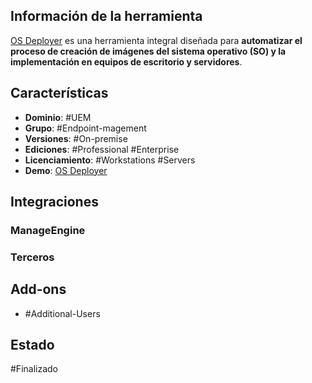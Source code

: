 ## Información de la herramienta

[OS Deployer](https://www.manageengine.com/products/os-deployer/help/) es una herramienta integral diseñada para **automatizar el proceso de creación de imágenes del sistema operativo (SO) y la implementación en equipos de escritorio y servidores**.

## Características

+ **Dominio**: #UEM 
+ **Grupo**: #Endpoint-magement 
+ **Versiones**: #On-premise 
+ **Ediciones**: #Professional #Enterprise 
+ **Licenciamiento**: #Workstations #Servers 
+ **Demo**: [OS Deployer](https://demo.osdeployer.com/client#/demo)
## Integraciones
### ManageEngine
### Terceros
## Add-ons

+ #Additional-Users 
## Estado

#Finalizado